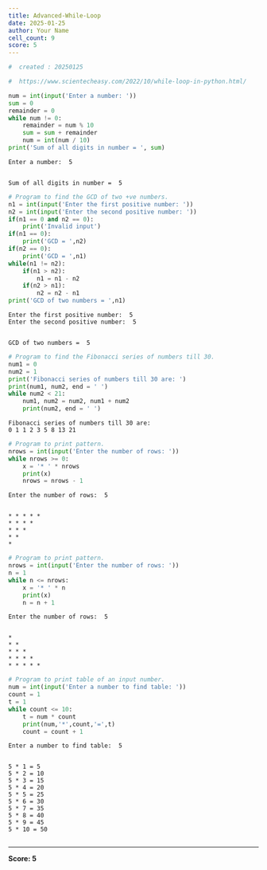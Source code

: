 ```yaml
---
title: Advanced-While-Loop
date: 2025-01-25
author: Your Name
cell_count: 9
score: 5
---
```


```python
#  created : 20250125
```


```python
#  https://www.scientecheasy.com/2022/10/while-loop-in-python.html/
```


```python
num = int(input('Enter a number: '))
sum = 0
remainder = 0
while num != 0:
    remainder = num % 10
    sum = sum + remainder
    num = int(num / 10)
print('Sum of all digits in number = ', sum)
```

    Enter a number:  5


    Sum of all digits in number =  5



```python
# Program to find the GCD of two +ve numbers.
n1 = int(input('Enter the first positive number: '))
n2 = int(input('Enter the second positive number: '))
if(n1 == 0 and n2 == 0):
    print('Invalid input')
if(n1 == 0):
    print('GCD = ',n2)
if(n2 == 0):
    print('GCD = ',n1)
while(n1 != n2):
    if(n1 > n2):
        n1 = n1 - n2
    if(n2 > n1):
        n2 = n2 - n1
print('GCD of two numbers = ',n1)
```

    Enter the first positive number:  5
    Enter the second positive number:  5


    GCD of two numbers =  5



```python
# Program to find the Fibonacci series of numbers till 30.
num1 = 0
num2 = 1
print('Fibonacci series of numbers till 30 are: ')
print(num1, num2, end = ' ')
while num2 < 21:
    num1, num2 = num2, num1 + num2
    print(num2, end = ' ')
```

    Fibonacci series of numbers till 30 are: 
    0 1 1 2 3 5 8 13 21 


```python
# Program to print pattern.
nrows = int(input('Enter the number of rows: '))
while nrows >= 0:
    x = '* ' * nrows
    print(x)
    nrows = nrows - 1
```

    Enter the number of rows:  5


    * * * * * 
    * * * * 
    * * * 
    * * 
    * 
    



```python
# Program to print pattern.
nrows = int(input('Enter the number of rows: '))
n = 1
while n <= nrows:
    x = '* ' * n
    print(x)
    n = n + 1
```

    Enter the number of rows:  5


    * 
    * * 
    * * * 
    * * * * 
    * * * * * 



```python
# Program to print table of an input number.
num = int(input('Enter a number to find table: '))
count = 1
t = 1
while count <= 10:
    t = num * count
    print(num,'*',count,'=',t)
    count = count + 1
```

    Enter a number to find table:  5


    5 * 1 = 5
    5 * 2 = 10
    5 * 3 = 15
    5 * 4 = 20
    5 * 5 = 25
    5 * 6 = 30
    5 * 7 = 35
    5 * 8 = 40
    5 * 9 = 45
    5 * 10 = 50



```python

```


---
**Score: 5**